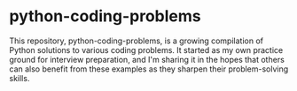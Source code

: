 # python-coding-problems

This repository, python-coding-problems, is a growing compilation of Python solutions to various coding problems. It started as my own practice ground for interview preparation, and I'm sharing it in the hopes that others can also benefit from these examples as they sharpen their problem-solving skills.
